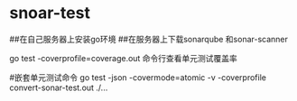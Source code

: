 # snoar-test

##在自己服务器上安装go环境
##在服务器上下载sonarqube 和sonar-scanner

go test -coverprofile=coverage.out 命令行查看单元测试覆盖率

#嵌套单元测试命令
go test -json -covermode=atomic -v  -coverprofile convert-sonar-test.out   ./...  

